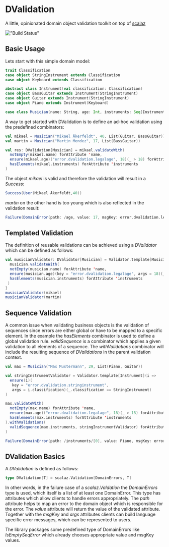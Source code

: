 # DValidation
A little, opinionated domain object validation toolkit on top of [scalaz](https://github.com/scalaz/scalaz)

!["Build Status"](https://travis-ci.org/tobnee/DValidation.svg?branch=master)

## Basic Usage
Lets start with this simple domain model: 

```scala
trait Classification
case object StringInstrument extends Classification
case object Keyboard extends Classification

abstract class Instrument(val classification: Classification)
case object BassGuitar extends Instrument(StringInstrument)
case object Guitar extends Instrument(StringInstrument)
case object Piano extends Instrument(Keyboard)

case class Musician(name: String, age: Int, instruments: Seq[Instrument])
```

A way to get started with DValidation is to define an ad-hoc validation using
the predefined combinators:

```scala
val mikael = Musician("Mikael Åkerfeldt", 40, List(Guitar, BassGuitar))
val martin = Musician("Martin Mendez", 17, List(BassGuitar))

val res: DValidation[Musician] = mikael.validateWith(
  notEmpty(mikael.name) forAttribute 'name,
  ensure(mikael.age)("error.dvalidation.legalage", 18)(_ > 18) forAttribute 'age,
  hasElements(mikael.instruments) forAttribute 'instruments
)
```

The object *mikael* is valid and therefore the validation will result in a *Success*:

```scala
Success(User(Mikael Åkerfeldt,40))
```

*martin* on the other hand is too young which is also reflected in the validation result:

```scala
Failure(DomainError(path: /age, value: 17, msgKey: error.dvalidation.legalage, args: 18))
```

## Templated Validation
The definition of reusable validations can be achieved using a *DValidator* which can be 
defined as follows:

```scala
val musicianValidator: DValidator[Musician] = Validator.template[Musician] { musician =>
  musician.validateWith(
  notEmpty(musician.name) forAttribute 'name,
  ensure(musician.age)(key = "error.dvalidation.legalage", args = 18)(_ > 18) forAttribute 'age,
  hasElements(musician.instruments) forAttribute 'instruments
 )
}
musicianValidator(mikael)
musicianValidator(martin)
```

## Sequence Validation
A common issue when validating business objects is the validation of sequences since errors
are either global or have to be mapped to a specific element. In the example the 
*hasElements* combinator is used to define a global validation rule. *validSequence* is
a combinator which applies a given validation to all elements of a sequence. The 
*withValidations* combinator will include the resulting sequence of *DValidations* in the
parent validation context. 

```scala
val max = Musician("Max Mustermann", 29, List(Piano, Guitar))

val stringInstrumentValidator = Validator.template[Instrument](i =>
  ensure(i)(
   key = "error.dvalidation.stringinstrument", 
   args = i.classification)(_.classification == StringInstrument)
)

max.validateWith(
  notEmpty(max.name) forAttribute 'name,
  ensure(max.age)("error.dvalidation.legalage", 18)(_ > 18) forAttribute 'age,
  hasElements(max.instruments) forAttribute 'instruments
).withValidations(
  validSequence(max.instruments, stringInstrumentValidator) forAttribute 'instruments
)
```
```scala
Failure(DomainError(path: /instruments/[0], value: Piano, msgKey: error.dvalidation.stringinstrument, args: Keyboard))
```

## DValidation Basics
A *DValidation* is defined as follows:

```scala
type DValidation[T] = scalaz.Validation[DomainErrors, T]
```

In other words, in the failure case of a *scalaz.Valdation* the *DomainErrors* type is used,
which itself is a list of at least one DomainError. This type has attributes which
allow clients to handle errors appropriately. The *path* attribute helps to map an error to
the domain object which is responsible for the error. The *value* attribute will return the
value of the validated attribute. Together with the *msgKey* and *args* attributes clients 
can build language specific error messages, which can be represented to users.

The library packages some predefined type of DomainErrors like *IsEmptySeqError* which already
chooses appropriate value and msgKey values.
